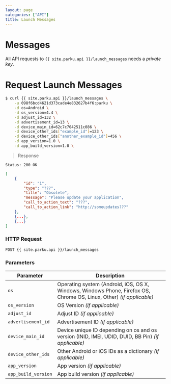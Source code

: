 ```yaml
---
layout: page
categories: ["API"]
title: Launch Messages
---
```


# Messages

All API requests to `{{ site.parku.api }}/launch_messages` needs a _private key_.

# Request Launch Messages

```sh
$ curl {{ site.parku.api }}/launch_messages \
    -u 098f6bcd4621d373cade4e832627b4f6:parku \
    -d os=Android \
	-d os_version=4.4 \
	-d adjust_id=132 \
	-d advertisement_id=13 \
	-d device_main_id=62c7c7042511c086 \
	-d device_other_ids["example_id"]=123 \
	-d device_other_ids["another_example_id"]=456 \
	-d app_version=1.0 \
	-d app_build_version=1.0 \
```

> Response

```nginx
Status: 200 OK
```
```json
[
    {
        "id": "1",
        "type": "???",
        "title": "Obsolete",
        "message": "Please update your application",
        "call_to_action_text": "???",
        "call_to_action_link": "http://someupdates???"
    },
    {...},
    {...}
]
```

### HTTP Request

`POST {{ site.parku.api }}/launch_messages`

### Parameters

Parameter		 | Description
---					 | ---
`os`					| Operating system (Android, iOS, OS X, Windows, Windows Phone, Firefox OS, Chrome OS, Linux, Other) _(if applicable)_
`os_version`					| OS Version _(if applicable)_
`adjust_id`					| Adjust ID _(if applicable)_
`advertisement_id`					| Advertisement ID _(if applicable)_
`device_main_id`					| Device unique ID depending on os and os version (INID, IMEI, UDID, DUID, BB Pin) _(if applicable)_
`device_other_ids`					| Other Android or iOS IDs as a dictionary _(if applicable)_
`app_version`					| App version _(if applicable)_
`app_build_version`					| App build version _(if applicable)_



